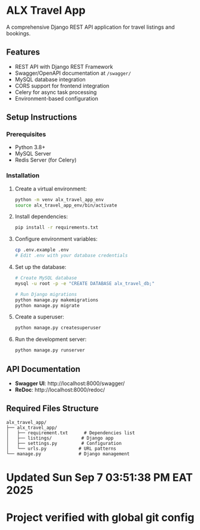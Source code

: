 # ALX Travel App

A comprehensive Django REST API application for travel listings and bookings.

## Features

- REST API with Django REST Framework
- Swagger/OpenAPI documentation at `/swagger/`
- MySQL database integration
- CORS support for frontend integration
- Celery for async task processing
- Environment-based configuration

## Setup Instructions

### Prerequisites

- Python 3.8+
- MySQL Server
- Redis Server (for Celery)

### Installation

1. Create a virtual environment:
   ```bash
   python -m venv alx_travel_app_env
   source alx_travel_app_env/bin/activate
   ```

2. Install dependencies:
   ```bash
   pip install -r requirements.txt
   ```

3. Configure environment variables:
   ```bash
   cp .env.example .env
   # Edit .env with your database credentials
   ```

4. Set up the database:
   ```bash
   # Create MySQL database
   mysql -u root -p -e "CREATE DATABASE alx_travel_db;"
   
   # Run Django migrations
   python manage.py makemigrations
   python manage.py migrate
   ```

5. Create a superuser:
   ```bash
   python manage.py createsuperuser
   ```

6. Run the development server:
   ```bash
   python manage.py runserver
   ```

## API Documentation

- **Swagger UI**: http://localhost:8000/swagger/
- **ReDoc**: http://localhost:8000/redoc/

## Required Files Structure

```
alx_travel_app/
├── alx_travel_app/
│   ├── requirement.txt      # Dependencies list
│   ├── listings/           # Django app
│   ├── settings.py         # Configuration
│   └── urls.py            # URL patterns
└── manage.py              # Django management
```
# Updated Sun Sep  7 03:51:38 PM EAT 2025
# Project verified with global git config
